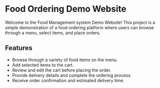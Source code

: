 # Food Ordering Demo Website

Welcome to the Food Management system Demo Website! This project is a simple demonstration of a food ordering platform where users can browse through a menu, select items, and place orders.

## Features

- Browse through a variety of food items on the menu.
- Add selected items to the cart.
- Review and edit the cart before placing the order.
- Provide delivery details and complete the ordering process.
- Receive order confirmation and estimated delivery time.
